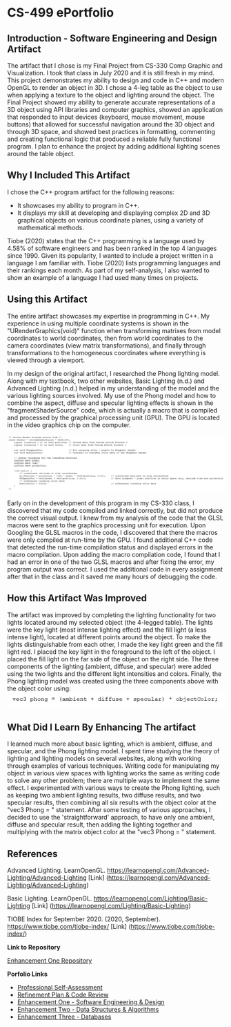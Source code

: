 # CS-499 ePortfolio

## Introduction - Software Engineering and Design Artifact

The artifact that I chose is my Final Project from CS-330 Comp Graphic and Visualization. I took that class in July 2020 and it is still fresh in my mind. This project demonstrates my ability to design and code in C++ and modern OpenGL to render an object in 3D. I chose a 4-leg table as the object to use when applying a texture to the object and lighting around the object. The Final Project showed my ability to generate accurate representations of a 3D object using API libraries and computer graphics, showed an application that responded to input devices (keyboard, mouse movement, mouse buttons) that allowed for successful navigation around the 3D object and through 3D space, and showed best practices in formatting, commenting and creating functional logic that produced a reliable fully functional program. I plan to enhance the project by adding additional lighting scenes around the table object.

## Why I Included This Artifact

I chose the C++ program artifact for the following reasons:
- It showcases my ability to program in C++.
- It displays my skill at developing and displaying complex 2D and 3D graphical objects on various coordinate planes, using a variety of mathematical methods.

Tiobe (2020) states that the C++ programming is a language used by 4.58% of software engineers and has been ranked in the top 4 languages since 1990. Given its popularity, I wanted to include a project written in a language I am familiar with. Tiobe (2020) lists programming languages and their rankings each month. As part of my self-analysis, I also wanted to show an example of a language I had used many times on projects.

## Using this Artifact

The entire artifact showcases my expertise in programming in C++. My experience in using multiple coordinate systems is shown in the "URenderGraphics(void)" function when transforming matrixes from model coordinates to world coordinates, then from world coordinates to the camera coordinates (view matrix transformations), and finally through transformations to the homogeneous coordinates where everything is viewed through a viewport.

In my design of the original artifact, I researched the Phong lighting model. Along with my textbook, two other websites, Basic Lighting (n.d.) and Advanced Lighting (n.d.) helped in my understanding of the model and the various lighting sources involved. My use of the Phong model and how to combine the aspect, diffuse and specular lighting effects is shown in the "fragmentShaderSource" code, which is actually a macro that is compiled and processed by the graphical processing unit (GPU). The GPU is located in the video graphics chip on the computer.

![Image](images/E1/VertexShader.png)

Early on in the development of this program in my CS-330 class, I discovered that my code compiled and linked correctly, but did not produce the correct visual output. I knew from my analysis of the code that the GLSL macros were sent to the graphics processing unit for execution. Upon Googling the GLSL macros in the code, I discovered that there the macros were only compiled at run-time by the GPU. I found additional C++ code that detected the run-time compilation status and displayed errors in the macro compilation. Upon adding the macro compilation code, I found that I had an error in one of the two GLSL macros and after fixing the error, my program output was correct. I used the additional code in every assignment after that in the class and it saved me many hours of debugging the code.

## How this Artifact Was Improved

The artifact was improved by completing the lighting functionality for two lights located around my selected object (the 4-legged table). The lights were the key light (most intense lighting effect) and the fill light (a less intense light), located at different points around the object. To make the lights distinguishable from each other, I made the key light green and the fill light red. I placed the key light in the foreground to the left of the object. I placed the fill light on the far side of the object on the right side. The three components of the lighting (ambient, diffuse, and specular) were added using the two lights and the different light intensities and colors. Finally, the Phong lighting model was created using the three components above with the object color using:
![Image](images/E1/PhongLine.png)

## What Did I Learn By Enhancing The artifact

I learned much more about basic lighting, which is ambient, diffuse, and specular, and the Phong lighting model. I spent time studying the theory of lighting and lighting models on several websites, along with working through examples of various techniques. Writing code for manipulating my object in various view spaces with lighting works the same as writing code to solve any other problem; there are multiple ways to implement the same effect. I experimented with various ways to create the Phong lighting, such as keeping two ambient lighting results, two diffuse results, and two specular results, then combining all six results with the object color at the "vec3 Phong = " statement. After some testing of various approaches, I decided to use the 'straightforward' approach, to have only one ambient, diffuse and specular result, then adding the lighting together and multiplying with the matrix object color at the "vec3 Phong = " statement.

## References

Advanced Lighting. LearnOpenGL. https://learnopengl.com/Advanced-Lighting/Advanced-Lighting
[Link] (https://learnopengl.com/Advanced-Lighting/Advanced-Lighting)

Basic Lighting. LearnOpenGL. https://learnopengl.com/Lighting/Basic-Lighting
[Link] (https://learnopengl.com/Lighting/Basic-Lighting)

TIOBE Index for September 2020. (2020, September). https://www.tiobe.com/tiobe-index/
[Link] (https://www.tiobe.com/tiobe-index/)

**Link to Repository**

[Enhancement One Repository](https://github.com/w-coleman-moore/EnhancementOne)

**Porfolio Links**<br>
* [Professional Self-Assessment](index.md)<br>
* [Refinement Plan & Code Review](CodeReview.html)<br>
* [Enhancement One - Software Engineering & Design](EnhancementOne.md)<br>
* [Enhancement Two - Data Structures & Algorithms](EnhancementTwo.md)<br>
* [Enhancement Three - Databases](EnhancementThree.md)
